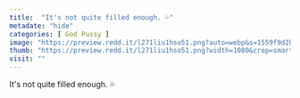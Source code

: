 ```yaml
---
title:  "It's not quite filled enough. 💦"
metadate: "hide"
categories: [ God Pussy ]
image: "https://preview.redd.it/l271liu1hso51.png?auto=webp&s=1559f9d2b8bebe8aff712dd041ed2066d6d16772"
thumb: "https://preview.redd.it/l271liu1hso51.png?width=1080&crop=smart&auto=webp&s=5654984e0a9267639d2651b20ad323eb604925a3"
visit: ""
---
```

It's not quite filled enough. 💦
